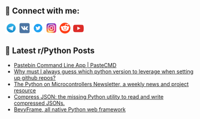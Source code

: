 ## 🔎 Connect with me:
[<img src="https://github.com/bullbesh/bullbesh/blob/main/images/Telegram.png" width="32" height="32" />](https://t.me/bullbesh)
[<img src="https://github.com/bullbesh/bullbesh/blob/main/images/VK.png" width="32" height="32" />](https://vk.com/bullbesh)
[<img src="https://github.com/bullbesh/bullbesh/blob/main/images/Twitter.png" width="32" height="32" />](https://twitter.com/bullbesh1)
[<img src="https://github.com/bullbesh/bullbesh/blob/main/images/Instagram.png" width="32" height="32" />](https://www.instagram.com/bullbesh)
[<img src="https://github.com/bullbesh/bullbesh/blob/main/images/Reddit.png" width="32" height="32" />](https://www.reddit.com/user/bullbesh)
[<img src="https://github.com/bullbesh/bullbesh/blob/main/images/YouTube.png" width="32" height="32" />](https://www.youtube.com/channel/UCtfjRs6uzgq5mfm8S06WTcg)

## 📕 Latest r/Python Posts
<!-- BLOG-POST-LIST:START -->
- [Pastebin Command Line App | PasteCMD](https://www.reddit.com/r/Python/comments/1eifw9u/pastebin_command_line_app_pastecmd/)
- [Why must I always guess which python version to leverage when setting up github repos?](https://www.reddit.com/r/Python/comments/1eiebdi/why_must_i_always_guess_which_python_version_to/)
- [The Python on Microcontrollers Newsletter, a weekly news and project resource](https://www.reddit.com/r/Python/comments/1eiamdm/the_python_on_microcontrollers_newsletter_a/)
- [Compress JSON: the missing Python utility to read and write compressed JSONs.](https://www.reddit.com/r/Python/comments/1ei8vl9/compress_json_the_missing_python_utility_to_read/)
- [BevyFrame, all native Python web framework](https://www.reddit.com/r/Python/comments/1ei70as/bevyframe_all_native_python_web_framework/)
<!-- BLOG-POST-LIST:END -->
